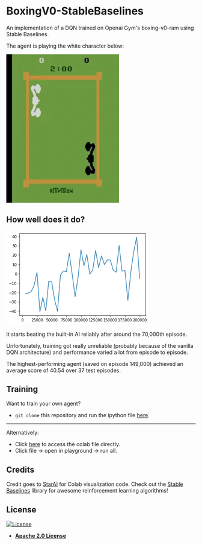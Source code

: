 # BoxingV0-StableBaselines
An implementation of a DQN trained on Openai Gym's boxing-v0-ram using Stable Baselines. 

The agent is playing the white character below:

<img src = "https://github.com/wz-ml/BoxingV0-StableBaselines/blob/master/visualization.gif" alt = "An agent trained for 200,000 episodes beats the built-in AI handily." width = "300">


## How well does it do?

![](https://github.com/wz-ml/BoxingV0-StableBaselines/blob/master/training_rewards.png?raw=true)

It starts beating the built-in AI reliably after around the 70,000th episode.

Unfortunately, training got really unreliable (probably because of the vanilla DQN architecture) and performance varied a lot from episode to episode.

The highest-performing agent (saved on episode 149,000) achieved an average score of 40.54 over 37 test episodes.


## Training
Want to train your own agent?
- ``git clone`` this repository and run the ipython file [here](https://github.com/wz-ml/BoxingV0-StableBaselines/blob/master/Stable_Boxing.ipynb).

---

Alternatively:
- Click [here](https://colab.research.google.com/github/wz-ml/BoxingV0-StableBaselines/blob/master/Stable_Boxing.ipynb) to access the colab file directly.
- Click file -> open in playground -> run all.


## Credits
Credit goes to [StarAI](https://www.starai.io/course/) for Colab visualization code.
Check out the [Stable Baselines](https://stable-baselines.readthedocs.io/en/master/) library for awesome reinforcement learning algorithms!


## License
[![License](https://img.shields.io/badge/License-Apache%202.0-blue.svg)](https://opensource.org/licenses/Apache-2.0)
- **[Apache 2.0 License](https://opensource.org/licenses/Apache-2.0)**
